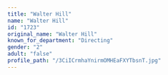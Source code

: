 ```yaml
---
title: "Walter Hill"
name: "Walter Hill"
id: "1723"
original_name: "Walter Hill"
known_for_department: "Directing"
gender: "2"
adult: "false"
profile_path: "/3CiICrmhaYnirmOMHEaFXYTbsnT.jpg"
---
```

